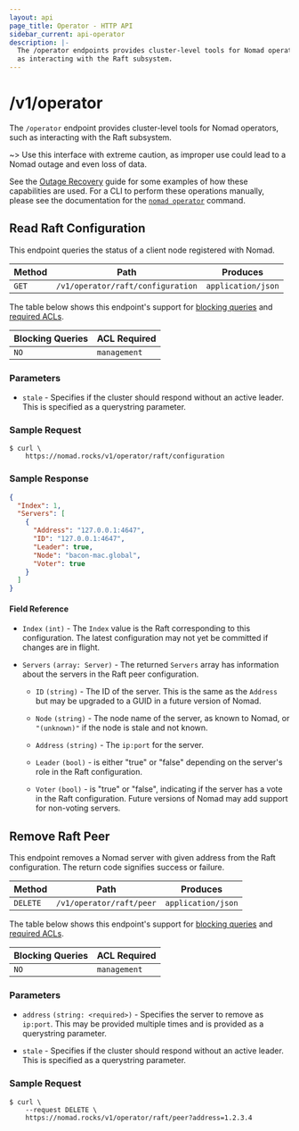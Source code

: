 ```yaml
---
layout: api
page_title: Operator - HTTP API
sidebar_current: api-operator
description: |-
  The /operator endpoints provides cluster-level tools for Nomad operators, such
  as interacting with the Raft subsystem.
---
```

# /v1/operator

The `/operator` endpoint provides cluster-level tools for Nomad operators, such
as interacting with the Raft subsystem.

~> Use this interface with extreme caution, as improper use could lead to a
Nomad outage and even loss of data.

See the [Outage Recovery](/guides/outage.html) guide for some examples of how
these capabilities are used. For a CLI to perform these operations manually,
please see the documentation for the
[`nomad operator`](/docs/commands/operator.html) command.


## Read Raft Configuration

This endpoint queries the status of a client node registered with Nomad.

| Method | Path                              | Produces                   |
| ------ | --------------------------------- | -------------------------- |
| `GET`  | `/v1/operator/raft/configuration` | `application/json`         |

The table below shows this endpoint's support for
[blocking queries](/api/index.html#blocking-queries) and
[required ACLs](/api/index.html#acls).

| Blocking Queries | ACL Required |
| ---------------- | ------------ |
| `NO`             | `management` |

### Parameters

- `stale` - Specifies if the cluster should respond without an active leader.
  This is specified as a querystring parameter.

### Sample Request

```text
$ curl \
    https://nomad.rocks/v1/operator/raft/configuration
```

### Sample Response

```json
{
  "Index": 1,
  "Servers": [
    {
      "Address": "127.0.0.1:4647",
      "ID": "127.0.0.1:4647",
      "Leader": true,
      "Node": "bacon-mac.global",
      "Voter": true
    }
  ]
}
```

#### Field Reference

- `Index` `(int)` - The `Index` value is the Raft corresponding to this
  configuration. The latest configuration may not yet be committed if changes
  are in flight.

- `Servers` `(array: Server)` - The returned `Servers` array has information
  about the servers in the Raft peer configuration.

  - `ID` `(string)` - The ID of the server. This is the same as the `Address`
    but may be upgraded to a GUID in a future version of Nomad.

  - `Node` `(string)` - The node name of the server, as known to Nomad, or
    `"(unknown)"` if the node is stale and not known.

  - `Address` `(string)` - The `ip:port` for the server.

  - `Leader` `(bool)` - is either "true" or "false" depending on the server's
    role in the Raft configuration.

  - `Voter` `(bool)` - is "true" or "false", indicating if the server has a vote
    in the Raft configuration. Future versions of Nomad may add support for
    non-voting servers.

## Remove Raft Peer

This endpoint removes a Nomad server with given address from the Raft
configuration. The return code signifies success or failure.

| Method   | Path                       | Produces                   |
| -------- | ---------------------------| -------------------------- |
| `DELETE` | `/v1/operator/raft/peer`   | `application/json`         |

The table below shows this endpoint's support for
[blocking queries](/api/index.html#blocking-queries) and
[required ACLs](/api/index.html#acls).

| Blocking Queries | ACL Required |
| ---------------- | ------------ |
| `NO`             | `management` |

### Parameters

- `address` `(string: <required>)` - Specifies the server to remove as
  `ip:port`. This may be provided multiple times and is provided as a
  querystring parameter.

- `stale` - Specifies if the cluster should respond without an active leader.
  This is specified as a querystring parameter.

### Sample Request

```text
$ curl \
    --request DELETE \
    https://nomad.rocks/v1/operator/raft/peer?address=1.2.3.4
```
